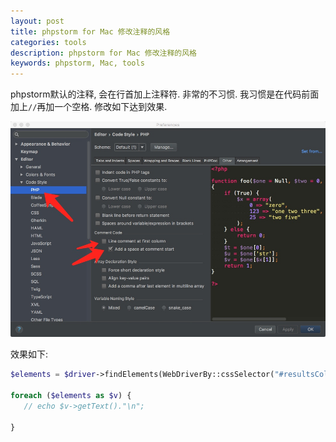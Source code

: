 ```yaml
---
layout: post
title: phpstorm for Mac 修改注释的风格
categories: tools
description: phpstorm for Mac 修改注释的风格
keywords: phpstorm, Mac, tools
---
```



phpstorm默认的注释, 会在行首加上注释符. 非常的不习惯. 我习惯是在代码前面加上`//`再加一个空格. 修改如下达到效果. 

![-w600](/images/posts/14902336357005.jpg)



效果如下:

```php
$elements = $driver->findElements(WebDriverBy::cssSelector("#resultsCol h2"));

foreach ($elements as $v) {
   // echo $v->getText()."\n";

}
```




